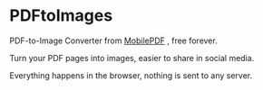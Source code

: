 # PDFtoImages

PDF-to-Image Converter
from [MobilePDF](https://mobilepdf.net) , free forever.

Turn your PDF pages into images, easier to share in social media.

Everything happens in the browser, nothing is sent to any server.
